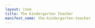 ```yaml
---
layout: item
title: The Kindergarten Teacher
manifest_name: the-kindergarten-teacher
---
```

<!-- Add an essay or interpretive material below this line,
using HTML or markdown.  Do not modify this file above this line -->

